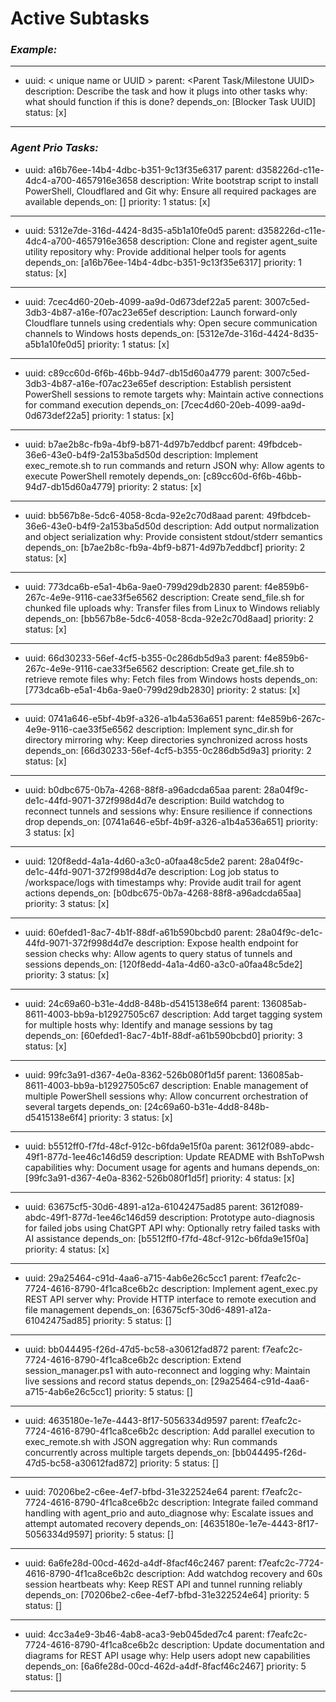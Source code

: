 # Active Subtasks

### ***Example:***
---
- uuid: < unique name or UUID >
  parent: <Parent Task/Milestone UUID>
  description: Describe the task and how it plugs into other tasks
  why: what should function if this is done?
  depends_on: [Blocker Task UUID]
  status: [x]
---

### ***Agent Prio Tasks:***
- uuid: a16b76ee-14b4-4dbc-b351-9c13f35e6317
  parent: d358226d-c11e-4dc4-a700-4657916e3658
  description: Write bootstrap script to install PowerShell, Cloudflared and Git
  why: Ensure all required packages are available
  depends_on: []
  priority: 1
  status: [x]
---
- uuid: 5312e7de-316d-4424-8d35-a5b1a10fe0d5
  parent: d358226d-c11e-4dc4-a700-4657916e3658
  description: Clone and register agent_suite utility repository
  why: Provide additional helper tools for agents
  depends_on: [a16b76ee-14b4-4dbc-b351-9c13f35e6317]
  priority: 1
  status: [x]
---
- uuid: 7cec4d60-20eb-4099-aa9d-0d673def22a5
  parent: 3007c5ed-3db3-4b87-a16e-f07ac23e65ef
  description: Launch forward-only Cloudflare tunnels using credentials
  why: Open secure communication channels to Windows hosts
  depends_on: [5312e7de-316d-4424-8d35-a5b1a10fe0d5]
  priority: 1
  status: [x]
---
- uuid: c89cc60d-6f6b-46bb-94d7-db15d60a4779
  parent: 3007c5ed-3db3-4b87-a16e-f07ac23e65ef
  description: Establish persistent PowerShell sessions to remote targets
  why: Maintain active connections for command execution
  depends_on: [7cec4d60-20eb-4099-aa9d-0d673def22a5]
  priority: 1
  status: [x]
---
- uuid: b7ae2b8c-fb9a-4bf9-b871-4d97b7eddbcf
  parent: 49fbdceb-36e6-43e0-b4f9-2a153ba5d50d
  description: Implement exec_remote.sh to run commands and return JSON
  why: Allow agents to execute PowerShell remotely
  depends_on: [c89cc60d-6f6b-46bb-94d7-db15d60a4779]
  priority: 2
  status: [x]
---
- uuid: bb567b8e-5dc6-4058-8cda-92e2c70d8aad
  parent: 49fbdceb-36e6-43e0-b4f9-2a153ba5d50d
  description: Add output normalization and object serialization
  why: Provide consistent stdout/stderr semantics
  depends_on: [b7ae2b8c-fb9a-4bf9-b871-4d97b7eddbcf]
  priority: 2
  status: [x]
---
- uuid: 773dca6b-e5a1-4b6a-9ae0-799d29db2830
  parent: f4e859b6-267c-4e9e-9116-cae33f5e6562
  description: Create send_file.sh for chunked file uploads
  why: Transfer files from Linux to Windows reliably
  depends_on: [bb567b8e-5dc6-4058-8cda-92e2c70d8aad]
  priority: 2
  status: [x]
---
- uuid: 66d30233-56ef-4cf5-b355-0c286db5d9a3
  parent: f4e859b6-267c-4e9e-9116-cae33f5e6562
  description: Create get_file.sh to retrieve remote files
  why: Fetch files from Windows hosts
  depends_on: [773dca6b-e5a1-4b6a-9ae0-799d29db2830]
  priority: 2
  status: [x]
---
- uuid: 0741a646-e5bf-4b9f-a326-a1b4a536a651
  parent: f4e859b6-267c-4e9e-9116-cae33f5e6562
  description: Implement sync_dir.sh for directory mirroring
  why: Keep directories synchronized across hosts
  depends_on: [66d30233-56ef-4cf5-b355-0c286db5d9a3]
  priority: 2
  status: [x]
---
- uuid: b0dbc675-0b7a-4268-88f8-a96adcda65aa
  parent: 28a04f9c-de1c-44fd-9071-372f998d4d7e
  description: Build watchdog to reconnect tunnels and sessions
  why: Ensure resilience if connections drop
  depends_on: [0741a646-e5bf-4b9f-a326-a1b4a536a651]
  priority: 3
  status: [x]
---
- uuid: 120f8edd-4a1a-4d60-a3c0-a0faa48c5de2
  parent: 28a04f9c-de1c-44fd-9071-372f998d4d7e
  description: Log job status to /workspace/logs with timestamps
  why: Provide audit trail for agent actions
  depends_on: [b0dbc675-0b7a-4268-88f8-a96adcda65aa]
  priority: 3
  status: [x]
---
- uuid: 60efded1-8ac7-4b1f-88df-a61b590bcbd0
  parent: 28a04f9c-de1c-44fd-9071-372f998d4d7e
  description: Expose health endpoint for session checks
  why: Allow agents to query status of tunnels and sessions
  depends_on: [120f8edd-4a1a-4d60-a3c0-a0faa48c5de2]
  priority: 3
  status: [x]
---
- uuid: 24c69a60-b31e-4dd8-848b-d5415138e6f4
  parent: 136085ab-8611-4003-bb9a-b12927505c67
  description: Add target tagging system for multiple hosts
  why: Identify and manage sessions by tag
  depends_on: [60efded1-8ac7-4b1f-88df-a61b590bcbd0]
  priority: 3
  status: [x]
---
- uuid: 99fc3a91-d367-4e0a-8362-526b080f1d5f
  parent: 136085ab-8611-4003-bb9a-b12927505c67
  description: Enable management of multiple PowerShell sessions
  why: Allow concurrent orchestration of several targets
  depends_on: [24c69a60-b31e-4dd8-848b-d5415138e6f4]
  priority: 3
  status: [x]
---
- uuid: b5512ff0-f7fd-48cf-912c-b6fda9e15f0a
  parent: 3612f089-abdc-49f1-877d-1ee46c146d59
  description: Update README with BshToPwsh capabilities
  why: Document usage for agents and humans
  depends_on: [99fc3a91-d367-4e0a-8362-526b080f1d5f]
  priority: 4
  status: [x]
---
- uuid: 63675cf5-30d6-4891-a12a-61042475ad85
  parent: 3612f089-abdc-49f1-877d-1ee46c146d59
  description: Prototype auto-diagnosis for failed jobs using ChatGPT API
  why: Optionally retry failed tasks with AI assistance
  depends_on: [b5512ff0-f7fd-48cf-912c-b6fda9e15f0a]
  priority: 4
  status: [x]
---
- uuid: 29a25464-c91d-4aa6-a715-4ab6e26c5cc1
  parent: f7eafc2c-7724-4616-8790-4f1ca8ce6b2c
  description: Implement agent_exec.py REST API server
  why: Provide HTTP interface to remote execution and file management
  depends_on: [63675cf5-30d6-4891-a12a-61042475ad85]
  priority: 5
  status: []
---
- uuid: bb044495-f26d-47d5-bc58-a30612fad872
  parent: f7eafc2c-7724-4616-8790-4f1ca8ce6b2c
  description: Extend session_manager.ps1 with auto-reconnect and logging
  why: Maintain live sessions and record status
  depends_on: [29a25464-c91d-4aa6-a715-4ab6e26c5cc1]
  priority: 5
  status: []
---
- uuid: 4635180e-1e7e-4443-8f17-5056334d9597
  parent: f7eafc2c-7724-4616-8790-4f1ca8ce6b2c
  description: Add parallel execution to exec_remote.sh with JSON aggregation
  why: Run commands concurrently across multiple targets
  depends_on: [bb044495-f26d-47d5-bc58-a30612fad872]
  priority: 5
  status: []
---
- uuid: 70206be2-c6ee-4ef7-bfbd-31e322524e64
  parent: f7eafc2c-7724-4616-8790-4f1ca8ce6b2c
  description: Integrate failed command handling with agent_prio and auto_diagnose
  why: Escalate issues and attempt automated recovery
  depends_on: [4635180e-1e7e-4443-8f17-5056334d9597]
  priority: 5
  status: []
---
- uuid: 6a6fe28d-00cd-462d-a4df-8facf46c2467
  parent: f7eafc2c-7724-4616-8790-4f1ca8ce6b2c
  description: Add watchdog recovery and 60s session heartbeats
  why: Keep REST API and tunnel running reliably
  depends_on: [70206be2-c6ee-4ef7-bfbd-31e322524e64]
  priority: 5
  status: []
---
- uuid: 4cc3a4e9-3b46-4ab8-aca3-9eb045ded7c4
  parent: f7eafc2c-7724-4616-8790-4f1ca8ce6b2c
  description: Update documentation and diagrams for REST API usage
  why: Help users adopt new capabilities
  depends_on: [6a6fe28d-00cd-462d-a4df-8facf46c2467]
  priority: 5
  status: []
---
